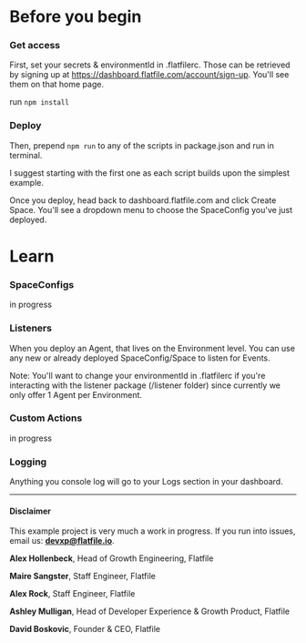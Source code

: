 # Before you begin

### Get access

First, set your secrets & environmentId in .flatfilerc. Those can be retrieved by signing up at https://dashboard.flatfile.com/account/sign-up. You'll see them on that home page.

run `npm install`

### Deploy

Then, prepend `npm run` to any of the scripts in package.json and run in terminal.

I suggest starting with the first one as each script builds upon the simplest example.

Once you deploy, head back to dashboard.flatfile.com and click Create Space. You'll see a dropdown menu to choose the SpaceConfig you've just deployed.

# Learn

### SpaceConfigs

in progress

### Listeners

When you deploy an Agent, that lives on the Environment level. You can use any new or already deployed SpaceConfig/Space to listen for Events.

Note: You'll want to change your environmentId in .flatfilerc if you're interacting with the listener package (/listener folder) since currently we only offer 1 Agent per Environment.

### Custom Actions

in progress

### Logging

Anything you console log will go to your Logs section in your dashboard.

---

#### Disclaimer

This example project is very much a work in progress. If you run into issues, email us: **devxp@flatfile.io**.

**Alex Hollenbeck**, Head of Growth Engineering, Flatfile

**Maire Sangster**, Staff Engineer, Flatfile

**Alex Rock**, Staff Engineer, Flatfile

**Ashley Mulligan**, Head of Developer Experience & Growth Product, Flatfile

**David Boskovic**, Founder & CEO, Flatfile
